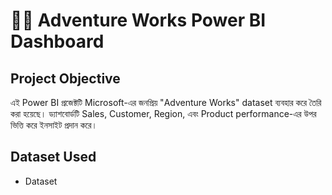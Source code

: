 # 🚴‍♂️ Adventure Works Power BI Dashboard

## Project Objective
এই Power BI প্রজেক্টটি Microsoft-এর জনপ্রিয় "Adventure Works" dataset ব্যবহার করে তৈরি করা হয়েছে। ড্যাশবোর্ডটি Sales, Customer, Region, এবং Product performance-এর উপর ভিত্তি করে ইনসাইট প্রদান করে।

## Dataset Used
- <a herf="https://github.com/arifkhan868/Adventure-Work-Sales-Dashboard/blob/main/AdventureWorks%20Product%20Subcategories%20Lookup.csv">Dataset</a>

